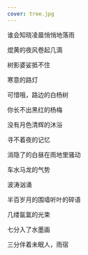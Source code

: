 ```yaml
---
cover: tree.jpg
---
```

谁会知晓凌晨悄悄地落雨

焜黄的夜风卷起几滴

树影婆娑抵不住

寒意的路灯

可惜哦，路边的白杨树

你长不出黑红的杨梅

没有月色清辉的沐浴

寻不着夜的记忆

消隐了的白昼在雨地里骚动

车水马龙的气势

波涛汹涌

半百岁月的围墙听叶的碎语

几缕氤氲的光束

七分入了水墨画

三分伴着未眠人，雨宿